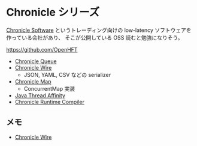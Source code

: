 # Chronicle シリーズ

[Chronicle Software](https://chronicle.software/) というトレーディング向けの low-latency ソフトウェアを作っている会社があり、
そこが公開している OSS 読むと勉強になりそう。

https://github.com/OpenHFT

- [Chronicle Queue](https://github.com/OpenHFT/Chronicle-Queue)
- [Chronicle Wire](https://github.com/OpenHFT/Chronicle-Wire)
  - JSON, YAML, CSV などの serializer
- [Chronicle Map](https://github.com/OpenHFT/Chronicle-Map)
  - ConcurrentMap 実装
- [Java Thread Affinity](https://github.com/OpenHFT/Java-Thread-Affinity)
- [Chronicle Runtime Compiler](https://github.com/OpenHFT/Java-Runtime-Compiler)

## メモ

- [Chronicle Wire](ChronicleWire.md)
